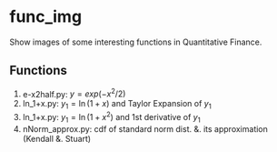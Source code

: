 # func_img
Show images of some interesting functions in Quantitative Finance. 

## Functions

1. e-x2half.py: $y = exp(-x^2/2)$
2. ln_1+x.py: $y_1 = \ln(1 + x)$ and Taylor Expansion of $y_1$
3. ln_1+x.py: $y_1 = \ln(1 + x^2)$ and 1st derivative of $y_1$
4. nNorm_approx.py: cdf of standard norm dist. &. its approximation (Kendall &. Stuart)